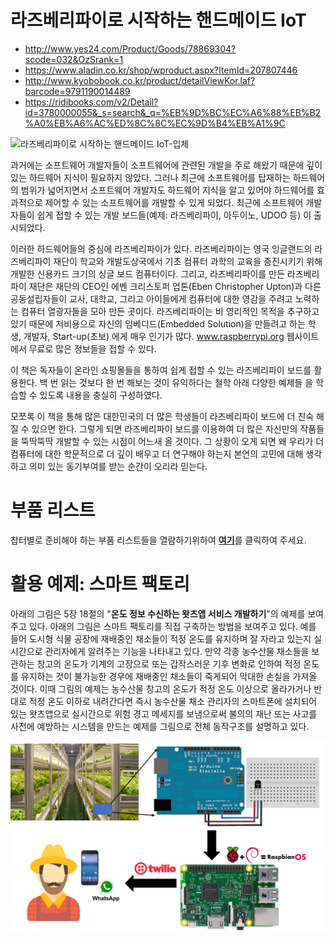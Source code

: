# 라즈베리파이로 시작하는 핸드메이드 IoT

* http://www.yes24.com/Product/Goods/78869304?scode=032&OzSrank=1
* https://www.aladin.co.kr/shop/wproduct.aspx?ItemId=207807446
* http://www.kyobobook.co.kr/product/detailViewKor.laf?barcode=9791190014489
* https://ridibooks.com/v2/Detail?id=3780000055&_s=search&_q=%EB%9D%BC%EC%A6%88%EB%B2%A0%EB%A6%AC%ED%8C%8C%EC%9D%B4%EB%A1%9C


![라즈베리파이로 시작하는 핸드메이드 IoT-입체](https://user-images.githubusercontent.com/21074282/65301685-7af4c000-dbb3-11e9-9dae-9748cc7cefa4.jpg)

과거에는 소프트웨어 개발자들이 소프트웨어에 관련된 개발을 주로 해왔기 때문에 깊이 있는 하드웨어 지식이 필요하지 않았다. 그러나 최근에 소프트웨어를 탑재하는 하드웨어의 범위가 넓어지면서 소프트웨어 개발자도 하드웨어 지식을 알고 있어야 하드웨어를 효과적으로 제어할 수 있는 소프트웨어를 개발할 수 있게 되었다. 최근에 소프트웨어 개발자들이 쉽게 접할 수 있는 개발 보드들(예제: 라즈베리파이, 아두이노, UDOO 등) 이 출시되었다. 

이러한 하드웨어들의 중심에 라즈베리파이가 있다. 라즈베리파이는 영국 잉글랜드의 라즈베리파이 재단이 학교와 개발도상국에서 기초 컴퓨터 과학의 교육을 증진시키기 위해 개발한 신용카드 크기의 싱글 보드 컴퓨터이다. 그리고, 라즈베리파이를 만든 라즈베리파이 재단은 재단의 CEO인 에벤 크리스토퍼 업톤(Eben Christopher Upton)과 다른 공동설립자들이 교사, 대학교, 그리고 아이들에게 컴퓨터에 대한 영감을 주려고 노력하는 컴퓨터 열광자들을 모아 만든 곳이다. 라즈베리파이는 비 영리적인 목적을 추구하고 있기 때문에 저비용으로 자신의 임베디드(Embedded Solution)을 만들려고 하는 학생, 개발자, Start-up(초보) 에게 매우 인기가 많다. www.raspberrypi.org 웹사이트에서 무료로 많은 정보들을 접할 수 있다. 

이 책은 독자들이 온라인 쇼핑몰들을 통하여 쉽게 접할 수 있는 라즈베리파이 보드를 활용한다. 백 번 읽는 것보다 한 번 해보는 것이 유익하다는 철학 아래 다양한 예제들 을 학습할 수 있도록 내용을 충실히 구성하였다.

모쪼록 이 책을 통해 많은 대한민국의 더 많은 학생들이 라즈베리파이 보드에 더 친숙 해질 수 있으면 한다. 그렇게 되면 라즈베리파이 보드를 이용하여 더 많은 자신만의 작품들을 뚝딱뚝딱 개발할 수 있는 시점이 어느새 올 것이다. 그 상황이 오게 되면 왜 우리가 더 컴퓨터에 대한 학문적으로 더 깊이 배우고 더 연구해야 하는지 본연의 고민에 대해 생각하고 의미 있는 동기부여를 받는 순간이 오리라 믿는다.


# 부품 리스트
찹터별로 준비해야 하는 부품 리스트들을 열람하기위하여 [**여기**](accessory-list.md)를 클릭하여 주세요.

# 활용 예제: 스마트 팩토리
아래의 그림은 5장 18절의 "**온도 정보 수신하는 왓츠앱 서비스 개발하기**"의 예제를 보여주고 있다. 아래의 그림은 스마트 팩토리를 직접 구축하는 방법을 보여주고 있다. 예를 들어 도시형 식물 공장에 재배중인 채소들이 적정 온도를 유지하며 잘 자라고 있는지 실시간으로 관리자에게 알려주는 기능을 나타내고 있다. 만약 각종 농수산물 채소들을 보관하는 창고의 온도가 기계의 고장으로 또는 갑작스러운 기후 변화로 인하여 적정 온도를 유지하는 것이 불가능한 경우에 재배중인 채소들이 죽게되어 막대한 손실을 가져올 것이다. 이때 그림의 예제는 농수산물 창고의 온도가 적정 온도 이상으로 올라가거나 반대로 적정 온도 이하로 내려간다면 즉시 농수산물 채소 관리자의 스마트폰에 설치되어 있는 왓츠앱으로 실시간으로 위험 경고 메세지를 보냄으로써 불의의 재난 또는 사고를 사전에 예방하는 시스템을 만드는 예제를 그림으로 전체 동작구조를 설명하고 있다. 

![IoT Proejct with RPi3](rpi3-proejct-example.png)
